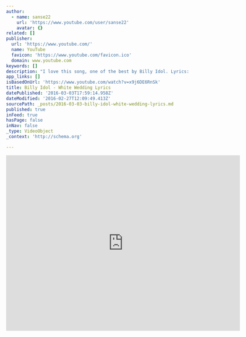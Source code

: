```yaml
---
author:
  - name: sanse22
    url: 'https://www.youtube.com/user/sanse22'
    avatar: {}
related: []
publisher:
  url: 'https://www.youtube.com/'
  name: YouTube
  favicon: 'https://www.youtube.com/favicon.ico'
  domain: www.youtube.com
keywords: []
description: "I love this song, one of the best by Billy Idol. Lyrics: Hey little sister what have you done? Hey little sister who's the only one? Hey little sister who's your superman? Hey little sister who's the one you want? Hey little sister shot gun! It's a nice day to start again."
app_links: []
isBasedOnUrl: 'https://www.youtube.com/watch?v=x9j6DE6RnSk'
title: Billy Idol - White Wedding Lyrics
datePublished: '2016-03-03T17:59:14.958Z'
dateModified: '2016-02-27T12:09:49.413Z'
sourcePath: _posts/2016-03-03-billy-idol-white-wedding-lyrics.md
published: true
inFeed: true
hasPage: false
inNav: false
_type: VideoObject
_context: 'http://schema.org'

---
```

<iframe src="https://cdn.embedly.com/widgets/media.html?src=https%3A%2F%2Fwww.youtube.com%2Fembed%2Fx9j6DE6RnSk%3Ffeature%3Doembed&amp;url=https%3A%2F%2Fwww.youtube.com%2Fwatch%3Fv%3Dx9j6DE6RnSk&amp;image=https%3A%2F%2Fi.ytimg.com%2Fvi%2Fx9j6DE6RnSk%2Fhqdefault.jpg&amp;key=b7d04c9b404c499eba89ee7072e1c4f7&amp;type=text%2Fhtml&amp;schema=youtube" width="640" height="480" scrolling="no" frameborder="0" allowfullscreen="allowfullscreen" style=""></iframe>